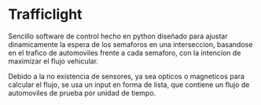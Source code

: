 # Trafficlight
Sencillo software de control hecho en python diseñado para ajustar dinamicamente la espera de los semaforos en una interseccion, basandose en el trafico de automoviles frente a cada semaforo, con la intencion de maximizar el flujo vehicular.

Debido a la no existencia de sensores, ya sea opticos o magneticos para calcular el flujo, se usa un input en forma de lista, que contiene un flujo de automoviles de prueba por unidad de tiempo.
